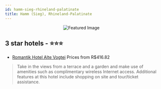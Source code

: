 ```yaml
---
id: hamm-sieg-rhineland-palatinate
title: Hamm (Sieg), Rhineland-Palatinate
---
```


<center><img src="https://i.travelapi.com/hotels/1000000/530000/520300/520210/8d99701b_z.jpg" alt="Featured Image" /></center>


##  3 star hotels - ⭐️⭐️⭐️

-    [Romantik Hotel Alte Vogtei](https://us.hurb.com/hotels/hamm-sieg/romantik-hotel-alte-vogtei-JNP-JP414920?cmp=18055) Prices from R$416.82
   > Take in the views from a terrace and a garden and make use of amenities such as complimentary wireless Internet access. Additional features at this hotel include shopping on site and tour/ticket assistance.
